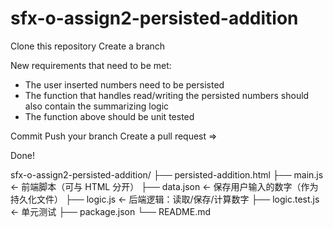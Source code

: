 # sfx-o-assign2-persisted-addition
Clone this repository
Create a branch

New requirements that need to be met:
- The user inserted numbers need to be persisted
- The function that handles read/writing the persisted numbers should also contain the summarizing logic
- The function above should be unit tested

Commit
Push your branch
Create a pull request <your branch> => <main>
Done!

sfx-o-assign2-persisted-addition/
├── persisted-addition.html
├── main.js                  <- 前端脚本（可与 HTML 分开）
├── data.json                <- 保存用户输入的数字（作为持久化文件）
├── logic.js                 <- 后端逻辑：读取/保存/计算数字
├── logic.test.js            <- 单元测试
├── package.json
└── README.md
